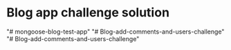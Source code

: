 Blog app challenge solution
==========================
"# mongoose-blog-test-app" 
"# Blog-add-comments-and-users-challenge" 
"# Blog-add-comments-and-users-challenge" 
